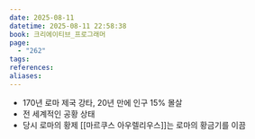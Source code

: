 ```yaml
---
date: 2025-08-11
datetime: 2025-08-11 22:58:38
book: 크리에이티브_프로그래머
page:
  - "262"
tags: 
references: 
aliases:
---
```

- 170년 로마 제국 강타, 20년 만에 인구 15% 몰살
- 전 세계적인 공황 상태
- 당시 로마의 황제 [[마르쿠스 아우렐리우스]]는 로마의 황금기를 이끔
